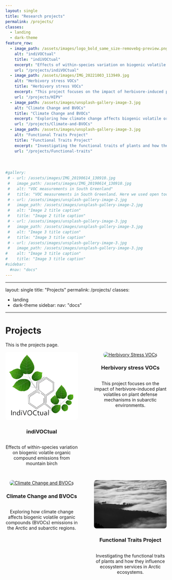 ```yaml
---
layout: single
title: "Research projects"
permalink: /projects/
classes:
  - landing
  - dark-theme
feature_row:
  - image_path: /assets/images/logo_bold_same_size-removebg-preview.png
    alt: "indiVOCtual"
    title: "indiVOCtual"
    excerpt: "Effects of within-species variation on biogenic volatile organic compound emissions from mountain birch."
    url: "/projects/indiVOCtual"
  - image_path: /assets/images/IMG_20221003_113949.jpg
    alt: "Herbivory stress VOCs"
    title: "Herbivory stress VOCs"
    excerpt: "This project focuses on the impact of herbivore-induced plant volatiles on plant defense mechanisms in subarctic environments."
    url: "/projects/HIPV"
  - image_path: /assets/images/unsplash-gallery-image-3.jpg
    alt: "Climate Change and BVOCs"
    title: "Climate Change and BVOCs"
    excerpt: "Exploring how climate change affects biogenic volatile organic compounds (BVOCs) emissions in the Arctic and subarctic regions."
    url: "/projects/Climate-and-BVOCs"
  - image_path: /assets/images/unsplash-gallery-image-3.jpg
    alt: "Functional Traits Project"
    title: "Functional Traits Project"
    excerpt: "Investigating the functional traits of plants and how they influence ecosystem services in Arctic ecosystems."
    url: "/projects/Functional-traits"



#gallery:
 # - url: /assets/images/IMG_20190614_130910.jpg
 #   image_path: /assets/images/IMG_20190614_130910.jpg
 #   alt: "VOC measurements in South Greenland"
 #   title: "VOC measurements in South Greenland. Here we used open toc chambers (OTC) that mimics climate warming to look at the future VOC emissions"
 # - url: /assets/images/unsplash-gallery-image-2.jpg
 #   image_path: /assets/images/unsplash-gallery-image-2.jpg
 #   alt: "Image 2 title caption"
 #   title: "Image 2 title caption"
 # - url: /assets/images/unsplash-gallery-image-3.jpg
 #   image_path: /assets/images/unsplash-gallery-image-3.jpg
 #   alt: "Image 3 title caption"
 #   title: "Image 3 title caption"
 # - url: /assets/images/unsplash-gallery-image-3.jpg
 #   image_path: /assets/images/unsplash-gallery-image-3.jpg
#    alt: "Image 3 title caption"
#    title: "Image 3 title caption"
#sidebar:
  #nav: "docs"
---
```



---
layout: single
title: "Projects"
permalink: /projects/
classes:
  - landing
  - dark-theme
sidebar:
  nav: "docs"
---

# Projects

This is the projects page.

<div style="display: flex; flex-wrap: wrap; gap: 30px; justify-content: space-between;">

  <div style="width: 45%; display: flex; flex-direction: column; align-items: center;">
    <a href="/projects/indiVOCtual">
      <img src="/assets/images/logo_bold_same_size-removebg-preview.png" alt="indiVOCtual" style="width: 100%; height: auto; border-radius: 8px;">
    </a>
    <h3 style="text-align: center;">indiVOCtual</h3>
    <p style="text-align: center;">Effects of within-species variation on biogenic volatile organic compound emissions from mountain birch</p>
  </div>

  <div style="width: 45%; display: flex; flex-direction: column; align-items: center;">
    <a href="/projects/HIPV">
      <img src="/assets/images/IMG_20221003_113949.jpg" alt="Herbivory Stress VOCs" style="width: 100%; height: auto; border-radius: 8px;">
    </a>
    <h3 style="text-align: center;">Herbivory stress VOCs</h3>
    <p style="text-align: center;">This project focuses on the impact of herbivore-induced plant volatiles on plant defense mechanisms in subarctic environments.</p>
  </div>

  <div style="width: 45%; display: flex; flex-direction: column; align-items: center;">
    <a href="/projects/Climate-and-BVOCs">
      <img src="/assets/images/Cover_photo.jpg" alt="Climate Change and BVOCs" style="width: 100%; height: auto; border-radius: 8px;">
    </a>
    <h3 style="text-align: center;">Climate Change and BVOCs</h3>
    <p style="text-align: center;">Exploring how climate change affects biogenic volatile organic compounds (BVOCs) emissions in the Arctic and subarctic regions.</p>
  </div>

  <div style="width: 45%; display: flex; flex-direction: column; align-items: center;">
    <a href="/projects/Functional-traits">
      <img src="/assets/images/unsplash-gallery-image-3.jpg" alt="Functional Traits Project" style="width: 100%; height: auto; border-radius: 8px;">
    </a>
    <h3 style="text-align: center;">Functional Traits Project</h3>
    <p style="text-align: center;">Investigating the functional traits of plants and how they influence ecosystem services in Arctic ecosystems.</p>
  </div>

</div>
